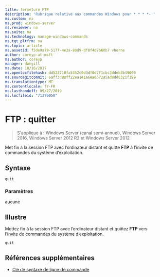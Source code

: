 ```yaml
---
title: fermeture FTP
description: 'Rubrique relative aux commandes Windows pour * * * *- '
ms.custom: na
ms.prod: windows-server
ms.reviewer: na
ms.suite: na
ms.technology: manage-windows-commands
ms.tgt_pltfrm: na
ms.topic: article
ms.assetid: f5de9a79-5177-4e3a-80d9-df8f4d7660b7 vhorne
author: coreyp-at-msft
ms.author: coreyp
manager: dongill
ms.date: 10/16/2017
ms.openlocfilehash: dd523710fa5352c0d3df0d7f1cbc3ddeb3b49000
ms.sourcegitcommit: 6aff3d88ff22ea141a6ea6572a5ad8dd6321f199
ms.translationtype: MT
ms.contentlocale: fr-FR
ms.lasthandoff: 09/27/2019
ms.locfileid: "71376050"
---
```

# <a name="ftp-quit"></a>FTP : quitter

>S'applique à : Windows Server (canal semi-annuel), Windows Server 2016, Windows Server 2012 R2 et Windows Server 2012

Met fin à la session FTP avec l’ordinateur distant et quitte **FTP** à l’invite de commandes du système d’exploitation.   
## <a name="syntax"></a>Syntaxe  
```  
quit  
```  
### <a name="parameters"></a>Paramètres  
aucune  
## <a name="BKMK_Examples"></a>Illustre  
Mettez fin à la session FTP avec l’ordinateur distant et quittez **FTP** vers l’invite de commandes du système d’exploitation.  
```  
quit  
```  
## <a name="additional-references"></a>Références supplémentaires  
-   [Clé de syntaxe de ligne de commande](command-line-syntax-key.md)  
